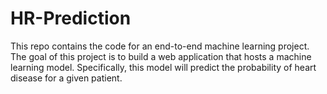 # HR-Prediction
This repo contains the code for an end-to-end machine learning project. The goal of this project is to build a web application that hosts a machine learning model. Specifically, this model will predict the probability of heart disease for a given patient. 
